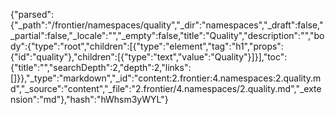 {"parsed":{"_path":"/frontier/namespaces/quality","_dir":"namespaces","_draft":false,"_partial":false,"_locale":"","_empty":false,"title":"Quality","description":"","body":{"type":"root","children":[{"type":"element","tag":"h1","props":{"id":"quality"},"children":[{"type":"text","value":"Quality"}]}],"toc":{"title":"","searchDepth":2,"depth":2,"links":[]}},"_type":"markdown","_id":"content:2.frontier:4.namespaces:2.quality.md","_source":"content","_file":"2.frontier/4.namespaces/2.quality.md","_extension":"md"},"hash":"hWhsm3yWYL"}